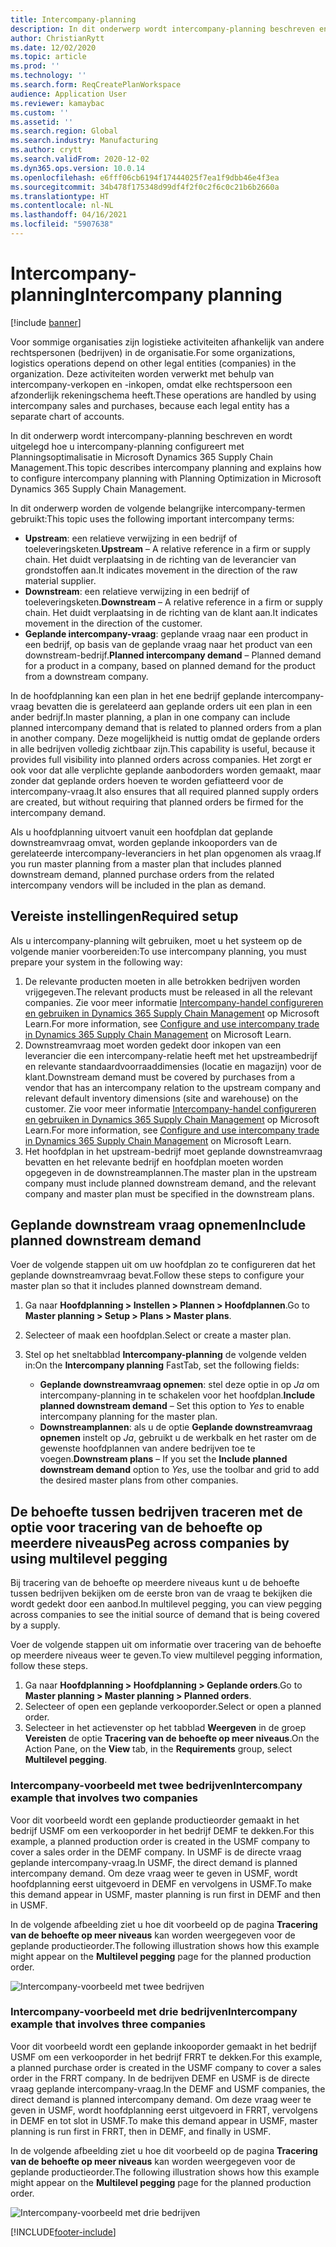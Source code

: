 ```yaml
---
title: Intercompany-planning
description: In dit onderwerp wordt intercompany-planning beschreven en wordt uitgelegd hoe u intercompany-planning configureert met Planningsoptimalisatie in Microsoft Dynamics 365 Supply Chain Management.
author: ChristianRytt
ms.date: 12/02/2020
ms.topic: article
ms.prod: ''
ms.technology: ''
ms.search.form: ReqCreatePlanWorkspace
audience: Application User
ms.reviewer: kamaybac
ms.custom: ''
ms.assetid: ''
ms.search.region: Global
ms.search.industry: Manufacturing
ms.author: crytt
ms.search.validFrom: 2020-12-02
ms.dyn365.ops.version: 10.0.14
ms.openlocfilehash: e6fff06cb6194f17444025f7ea1f9dbb46e4f3ea
ms.sourcegitcommit: 34b478f175348d99df4f2f0c2f6c0c21b6b2660a
ms.translationtype: HT
ms.contentlocale: nl-NL
ms.lasthandoff: 04/16/2021
ms.locfileid: "5907638"
---
```

# <a name="intercompany-planning"></a><span data-ttu-id="62203-103">Intercompany-planning</span><span class="sxs-lookup"><span data-stu-id="62203-103">Intercompany planning</span></span>

[!include [banner](../../includes/banner.md)]

<span data-ttu-id="62203-104">Voor sommige organisaties zijn logistieke activiteiten afhankelijk van andere rechtspersonen (bedrijven) in de organisatie.</span><span class="sxs-lookup"><span data-stu-id="62203-104">For some organizations, logistics operations depend on other legal entities (companies) in the organization.</span></span> <span data-ttu-id="62203-105">Deze activiteiten worden verwerkt met behulp van intercompany-verkopen en -inkopen, omdat elke rechtspersoon een afzonderlijk rekeningschema heeft.</span><span class="sxs-lookup"><span data-stu-id="62203-105">These operations are handled by using intercompany sales and purchases, because each legal entity has a separate chart of accounts.</span></span>

<span data-ttu-id="62203-106">In dit onderwerp wordt intercompany-planning beschreven en wordt uitgelegd hoe u intercompany-planning configureert met Planningsoptimalisatie in Microsoft Dynamics 365 Supply Chain Management.</span><span class="sxs-lookup"><span data-stu-id="62203-106">This topic describes intercompany planning and explains how to configure intercompany planning with Planning Optimization in Microsoft Dynamics 365 Supply Chain Management.</span></span>

<span data-ttu-id="62203-107">In dit onderwerp worden de volgende belangrijke intercompany-termen gebruikt:</span><span class="sxs-lookup"><span data-stu-id="62203-107">This topic uses the following important intercompany terms:</span></span>

- <span data-ttu-id="62203-108">**Upstream**: een relatieve verwijzing in een bedrijf of toeleveringsketen.</span><span class="sxs-lookup"><span data-stu-id="62203-108">**Upstream** – A relative reference in a firm or supply chain.</span></span> <span data-ttu-id="62203-109">Het duidt verplaatsing in de richting van de leverancier van grondstoffen aan.</span><span class="sxs-lookup"><span data-stu-id="62203-109">It indicates movement in the direction of the raw material supplier.</span></span>
- <span data-ttu-id="62203-110">**Downstream**: een relatieve verwijzing in een bedrijf of toeleveringsketen.</span><span class="sxs-lookup"><span data-stu-id="62203-110">**Downstream** – A relative reference in a firm or supply chain.</span></span> <span data-ttu-id="62203-111">Het duidt verplaatsing in de richting van de klant aan.</span><span class="sxs-lookup"><span data-stu-id="62203-111">It indicates movement in the direction of the customer.</span></span>
- <span data-ttu-id="62203-112">**Geplande intercompany-vraag**: geplande vraag naar een product in een bedrijf, op basis van de geplande vraag naar het product van een downstream-bedrijf.</span><span class="sxs-lookup"><span data-stu-id="62203-112">**Planned intercompany demand** – Planned demand for a product in a company, based on planned demand for the product from a downstream company.</span></span>

<span data-ttu-id="62203-113">In de hoofdplanning kan een plan in het ene bedrijf geplande intercompany-vraag bevatten die is gerelateerd aan geplande orders uit een plan in een ander bedrijf.</span><span class="sxs-lookup"><span data-stu-id="62203-113">In master planning, a plan in one company can include planned intercompany demand that is related to planned orders from a plan in another company.</span></span> <span data-ttu-id="62203-114">Deze mogelijkheid is nuttig omdat de geplande orders in alle bedrijven volledig zichtbaar zijn.</span><span class="sxs-lookup"><span data-stu-id="62203-114">This capability is useful, because it provides full visibility into planned orders across companies.</span></span> <span data-ttu-id="62203-115">Het zorgt er ook voor dat alle verplichte geplande aanbodorders worden gemaakt, maar zonder dat geplande orders hoeven te worden gefiatteerd voor de intercompany-vraag.</span><span class="sxs-lookup"><span data-stu-id="62203-115">It also ensures that all required planned supply orders are created, but without requiring that planned orders be firmed for the intercompany demand.</span></span>

<span data-ttu-id="62203-116">Als u hoofdplanning uitvoert vanuit een hoofdplan dat geplande downstreamvraag omvat, worden geplande inkooporders van de gerelateerde intercompany-leveranciers in het plan opgenomen als vraag.</span><span class="sxs-lookup"><span data-stu-id="62203-116">If you run master planning from a master plan that includes planned downstream demand, planned purchase orders from the related intercompany vendors will be included in the plan as demand.</span></span>

## <a name="required-setup"></a><span data-ttu-id="62203-117">Vereiste instellingen</span><span class="sxs-lookup"><span data-stu-id="62203-117">Required setup</span></span>

<span data-ttu-id="62203-118">Als u intercompany-planning wilt gebruiken, moet u het systeem op de volgende manier voorbereiden:</span><span class="sxs-lookup"><span data-stu-id="62203-118">To use intercompany planning, you must prepare your system in the following way:</span></span>

1. <span data-ttu-id="62203-119">De relevante producten moeten in alle betrokken bedrijven worden vrijgegeven.</span><span class="sxs-lookup"><span data-stu-id="62203-119">The relevant products must be released in all the relevant companies.</span></span> <span data-ttu-id="62203-120">Zie voor meer informatie [Intercompany-handel configureren en gebruiken in Dynamics 365 Supply Chain Management](/learn/modules/configure-use-intercompany-trade-dyn365-supply-chain-mgmt/) op Microsoft Learn.</span><span class="sxs-lookup"><span data-stu-id="62203-120">For more information, see [Configure and use intercompany trade in Dynamics 365 Supply Chain Management](/learn/modules/configure-use-intercompany-trade-dyn365-supply-chain-mgmt/) on Microsoft Learn.</span></span>
1. <span data-ttu-id="62203-121">Downstreamvraag moet worden gedekt door inkopen van een leverancier die een intercompany-relatie heeft met het upstreambedrijf en relevante standaardvoorraaddimensies (locatie en magazijn) voor de klant.</span><span class="sxs-lookup"><span data-stu-id="62203-121">Downstream demand must be covered by purchases from a vendor that has an intercompany relation to the upstream company and relevant default inventory dimensions (site and warehouse) on the customer.</span></span> <span data-ttu-id="62203-122">Zie voor meer informatie [Intercompany-handel configureren en gebruiken in Dynamics 365 Supply Chain Management](/learn/modules/configure-use-intercompany-trade-dyn365-supply-chain-mgmt/) op Microsoft Learn.</span><span class="sxs-lookup"><span data-stu-id="62203-122">For more information, see [Configure and use intercompany trade in Dynamics 365 Supply Chain Management](/learn/modules/configure-use-intercompany-trade-dyn365-supply-chain-mgmt/) on Microsoft Learn.</span></span>
1. <span data-ttu-id="62203-123">Het hoofdplan in het upstream-bedrijf moet geplande downstreamvraag bevatten en het relevante bedrijf en hoofdplan moeten worden opgegeven in de downstreamplannen.</span><span class="sxs-lookup"><span data-stu-id="62203-123">The master plan in the upstream company must include planned downstream demand, and the relevant company and master plan must be specified in the downstream plans.</span></span>

## <a name="include-planned-downstream-demand"></a><span data-ttu-id="62203-124">Geplande downstream vraag opnemen</span><span class="sxs-lookup"><span data-stu-id="62203-124">Include planned downstream demand</span></span>

<span data-ttu-id="62203-125">Voer de volgende stappen uit om uw hoofdplan zo te configureren dat het geplande downstreamvraag bevat.</span><span class="sxs-lookup"><span data-stu-id="62203-125">Follow these steps to configure your master plan so that it includes planned downstream demand.</span></span>

1. <span data-ttu-id="62203-126">Ga naar **Hoofdplanning \> Instellen \> Plannen \> Hoofdplannen**.</span><span class="sxs-lookup"><span data-stu-id="62203-126">Go to **Master planning \> Setup \> Plans \> Master plans**.</span></span>
1. <span data-ttu-id="62203-127">Selecteer of maak een hoofdplan.</span><span class="sxs-lookup"><span data-stu-id="62203-127">Select or create a master plan.</span></span>
1. <span data-ttu-id="62203-128">Stel op het sneltabblad **Intercompany-planning** de volgende velden in:</span><span class="sxs-lookup"><span data-stu-id="62203-128">On the **Intercompany planning** FastTab, set the following fields:</span></span>

    - <span data-ttu-id="62203-129">**Geplande downstreamvraag opnemen**: stel deze optie in op *Ja* om intercompany-planning in te schakelen voor het hoofdplan.</span><span class="sxs-lookup"><span data-stu-id="62203-129">**Include planned downstream demand** – Set this option to *Yes* to enable intercompany planning for the master plan.</span></span>
    - <span data-ttu-id="62203-130">**Downstreamplannen**: als u de optie **Geplande downstreamvraag opnemen** instelt op *Ja*, gebruikt u de werkbalk en het raster om de gewenste hoofdplannen van andere bedrijven toe te voegen.</span><span class="sxs-lookup"><span data-stu-id="62203-130">**Downstream plans** – If you set the **Include planned downstream demand** option to *Yes*, use the toolbar and grid to add the desired master plans from other companies.</span></span>

## <a name="peg-across-companies-by-using-multilevel-pegging"></a><span data-ttu-id="62203-131">De behoefte tussen bedrijven traceren met de optie voor tracering van de behoefte op meerdere niveaus</span><span class="sxs-lookup"><span data-stu-id="62203-131">Peg across companies by using multilevel pegging</span></span>

<span data-ttu-id="62203-132">Bij tracering van de behoefte op meerdere niveaus kunt u de behoefte tussen bedrijven bekijken om de eerste bron van de vraag te bekijken die wordt gedekt door een aanbod.</span><span class="sxs-lookup"><span data-stu-id="62203-132">In multilevel pegging, you can view pegging across companies to see the initial source of demand that is being covered by a supply.</span></span>

<span data-ttu-id="62203-133">Voer de volgende stappen uit om informatie over tracering van de behoefte op meerdere niveaus weer te geven.</span><span class="sxs-lookup"><span data-stu-id="62203-133">To view multilevel pegging information, follow these steps.</span></span>

1. <span data-ttu-id="62203-134">Ga naar **Hoofdplanning \> Hoofdplanning \> Geplande orders**.</span><span class="sxs-lookup"><span data-stu-id="62203-134">Go to **Master planning \> Master planning \> Planned orders**.</span></span>
1. <span data-ttu-id="62203-135">Selecteer of open een geplande verkooporder.</span><span class="sxs-lookup"><span data-stu-id="62203-135">Select or open a planned order.</span></span>
1. <span data-ttu-id="62203-136">Selecteer in het actievenster op het tabblad **Weergeven** in de groep **Vereisten** de optie **Tracering van de behoefte op meer niveaus**.</span><span class="sxs-lookup"><span data-stu-id="62203-136">On the Action Pane, on the **View** tab, in the **Requirements** group, select **Multilevel pegging**.</span></span>

### <a name="intercompany-example-that-involves-two-companies"></a><span data-ttu-id="62203-137">Intercompany-voorbeeld met twee bedrijven</span><span class="sxs-lookup"><span data-stu-id="62203-137">Intercompany example that involves two companies</span></span>

<span data-ttu-id="62203-138">Voor dit voorbeeld wordt een geplande productieorder gemaakt in het bedrijf USMF om een verkooporder in het bedrijf DEMF te dekken.</span><span class="sxs-lookup"><span data-stu-id="62203-138">For this example, a planned production order is created in the USMF company to cover a sales order in the DEMF company.</span></span> <span data-ttu-id="62203-139">In USMF is de directe vraag geplande intercompany-vraag.</span><span class="sxs-lookup"><span data-stu-id="62203-139">In USMF, the direct demand is planned intercompany demand.</span></span> <span data-ttu-id="62203-140">Om deze vraag weer te geven in USMF, wordt hoofdplanning eerst uitgevoerd in DEMF en vervolgens in USMF.</span><span class="sxs-lookup"><span data-stu-id="62203-140">To make this demand appear in USMF, master planning is run first in DEMF and then in USMF.</span></span>

<span data-ttu-id="62203-141">In de volgende afbeelding ziet u hoe dit voorbeeld op de pagina **Tracering van de behoefte op meer niveaus** kan worden weergegeven voor de geplande productieorder.</span><span class="sxs-lookup"><span data-stu-id="62203-141">The following illustration shows how this example might appear on the **Multilevel pegging** page for the planned production order.</span></span>

![Intercompany-voorbeeld met twee bedrijven](media/IntercompanyPlanning1.png)

### <a name="intercompany-example-that-involves-three-companies"></a><span data-ttu-id="62203-143">Intercompany-voorbeeld met drie bedrijven</span><span class="sxs-lookup"><span data-stu-id="62203-143">Intercompany example that involves three companies</span></span>

<span data-ttu-id="62203-144">Voor dit voorbeeld wordt een geplande inkooporder gemaakt in het bedrijf USMF om een verkooporder in het bedrijf FRRT te dekken.</span><span class="sxs-lookup"><span data-stu-id="62203-144">For this example, a planned purchase order is created in the USMF company to cover a sales order in the FRRT company.</span></span> <span data-ttu-id="62203-145">In de bedrijven DEMF en USMF is de directe vraag geplande intercompany-vraag.</span><span class="sxs-lookup"><span data-stu-id="62203-145">In the DEMF and USMF companies, the direct demand is planned intercompany demand.</span></span> <span data-ttu-id="62203-146">Om deze vraag weer te geven in USMF, wordt hoofdplanning eerst uitgevoerd in FRRT, vervolgens in DEMF en tot slot in USMF.</span><span class="sxs-lookup"><span data-stu-id="62203-146">To make this demand appear in USMF, master planning is run first in FRRT, then in DEMF, and finally in USMF.</span></span>

<span data-ttu-id="62203-147">In de volgende afbeelding ziet u hoe dit voorbeeld op de pagina **Tracering van de behoefte op meer niveaus** kan worden weergegeven voor de geplande productieorder.</span><span class="sxs-lookup"><span data-stu-id="62203-147">The following illustration shows how this example might appear on the **Multilevel pegging** page for the planned production order.</span></span>

![Intercompany-voorbeeld met drie bedrijven](media/IntercompanyPlanning2.png)


[!INCLUDE[footer-include](../../../includes/footer-banner.md)]